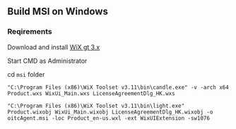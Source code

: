 
## Build MSI on Windows

### Reqirements
Download and install [WiX gt 3.x](https://wixtoolset.org/)

Start CMD as Administrator

cd `msi` folder

````
"C:\Program Files (x86)\WiX Toolset v3.11\bin\candle.exe" -v -arch x64 Product.wxs WixUi_Main.wxs LicenseAgreementDlg_HK.wxs
````

````
"C:\Program Files (x86)\WiX Toolset v3.11\bin\light.exe" Product.wixobj WixUi_Main.wixobj LicenseAgreementDlg_HK.wixobj -o oitcAgent.msi -loc Product_en-us.wxl -ext WixUIExtension -sw1076
````